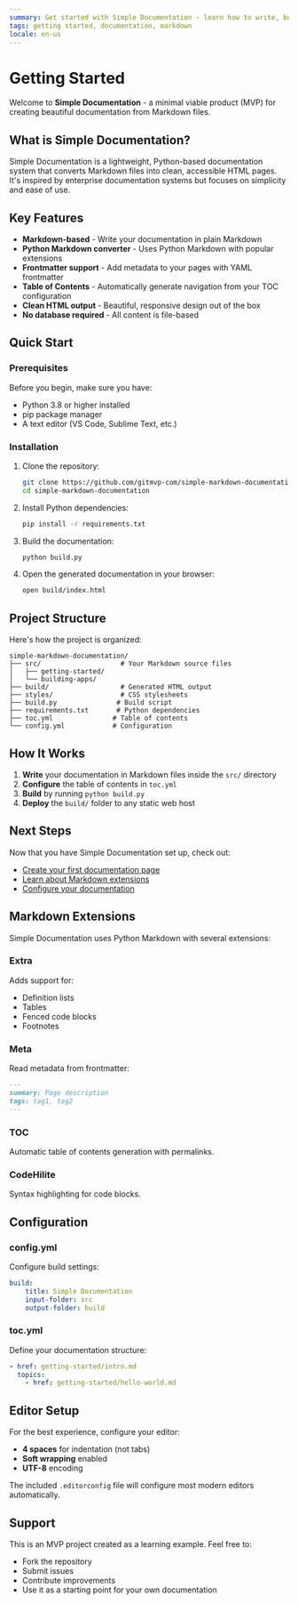 ```yaml
---
summary: Get started with Simple Documentation - learn how to write, build, and publish your Markdown-based documentation.
tags: getting started, documentation, markdown
locale: en-us
---
```


# Getting Started

Welcome to **Simple Documentation** - a minimal viable product (MVP) for creating beautiful documentation from Markdown files.

## What is Simple Documentation?

Simple Documentation is a lightweight, Python-based documentation system that converts Markdown files into clean, accessible HTML pages. It's inspired by enterprise documentation systems but focuses on simplicity and ease of use.

## Key Features

*   **Markdown-based** - Write your documentation in plain Markdown
*   **Python Markdown converter** - Uses Python Markdown with popular extensions
*   **Frontmatter support** - Add metadata to your pages with YAML frontmatter
*   **Table of Contents** - Automatically generate navigation from your TOC configuration
*   **Clean HTML output** - Beautiful, responsive design out of the box
*   **No database required** - All content is file-based

## Quick Start

### Prerequisites

Before you begin, make sure you have:

*   Python 3.8 or higher installed
*   pip package manager
*   A text editor (VS Code, Sublime Text, etc.)

### Installation

1.  Clone the repository:

    ```bash
    git clone https://github.com/gitmvp-com/simple-markdown-documentation.git
    cd simple-markdown-documentation
    ```

2.  Install Python dependencies:

    ```bash
    pip install -r requirements.txt
    ```

3.  Build the documentation:

    ```bash
    python build.py
    ```

4.  Open the generated documentation in your browser:

    ```bash
    open build/index.html
    ```

## Project Structure

Here's how the project is organized:

```
simple-markdown-documentation/
├── src/                    # Your Markdown source files
│   ├── getting-started/
│   └── building-apps/
├── build/                  # Generated HTML output
├── styles/                 # CSS stylesheets
├── build.py               # Build script
├── requirements.txt       # Python dependencies
├── toc.yml               # Table of contents
└── config.yml            # Configuration
```

## How It Works

1.  **Write** your documentation in Markdown files inside the `src/` directory
2.  **Configure** the table of contents in `toc.yml`
3.  **Build** by running `python build.py`
4.  **Deploy** the `build/` folder to any static web host

## Next Steps

Now that you have Simple Documentation set up, check out:

*   [Create your first documentation page](hello-world.md)
*   [Learn about Markdown extensions](#markdown-extensions)
*   [Configure your documentation](#configuration)

## Markdown Extensions

Simple Documentation uses Python Markdown with several extensions:

### Extra

Adds support for:

*   Definition lists
*   Tables
*   Fenced code blocks
*   Footnotes

### Meta

Read metadata from frontmatter:

```markdown
---
summary: Page description
tags: tag1, tag2
---
```

### TOC

Automatic table of contents generation with permalinks.

### CodeHilite

Syntax highlighting for code blocks.

## Configuration

### config.yml

Configure build settings:

```yaml
build:
    title: Simple Documentation
    input-folder: src
    output-folder: build
```

### toc.yml

Define your documentation structure:

```yaml
- href: getting-started/intro.md
  topics:
    - href: getting-started/hello-world.md
```

## Editor Setup

For the best experience, configure your editor:

*   **4 spaces** for indentation (not tabs)
*   **Soft wrapping** enabled
*   **UTF-8** encoding

The included `.editorconfig` file will configure most modern editors automatically.

## Support

This is an MVP project created as a learning example. Feel free to:

*   Fork the repository
*   Submit issues
*   Contribute improvements
*   Use it as a starting point for your own documentation
